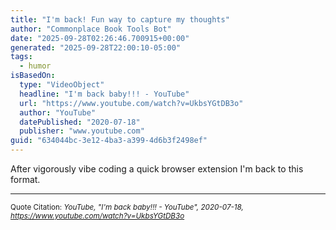 ```yaml
---
title: "I'm back! Fun way to capture my thoughts"
author: "Commonplace Book Tools Bot"
date: "2025-09-28T02:26:46.700915+00:00"
generated: "2025-09-28T22:00:10-05:00"
tags:
  - humor
isBasedOn:
  type: "VideoObject"
  headline: "I'm back baby!!! - YouTube"
  url: "https://www.youtube.com/watch?v=UkbsYGtDB3o"
  author: "YouTube"
  datePublished: "2020-07-18"
  publisher: "www.youtube.com"
guid: "634044bc-3e12-4ba3-a399-4d6b3f2498ef"
---
```


After vigorously vibe coding a quick browser extension I'm back to this format.

---

<sub>Quote Citation: <cite>YouTube, "I'm back baby!!! - YouTube", 2020-07-18, <a href="https://www.youtube.com/watch?v=UkbsYGtDB3o">https://www.youtube.com/watch?v=UkbsYGtDB3o</a></cite></sub>